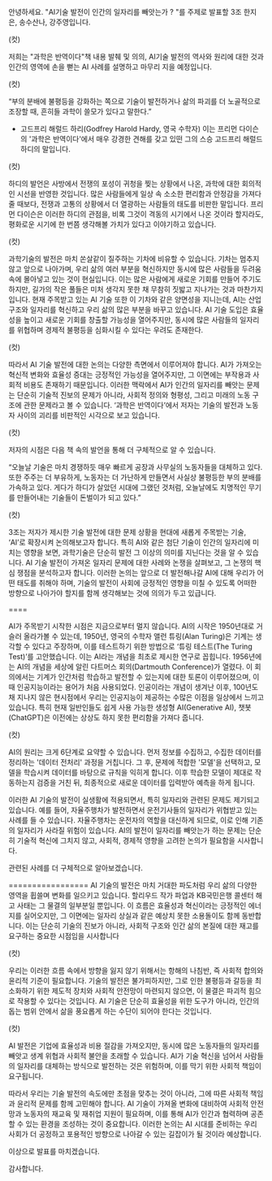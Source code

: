 안녕하세요. "AI기술 발전이 인간의 일자리를 빼앗는가 ? "를 주제로 발표할 3조 한지은, 송수산나, 강주영입니다.

(컷)

저희는 "과학은 반역이다"책 내용 발췌 및 의의, AI기술 발전의 역사와 원리에 대한 것과 인간의 영역에 손을 뻗는 AI 사례를 설명하고 마무리 지을 예정입니다.

(컷)

“부의 분배에 불평등을 강화하는 쪽으로 기술이 발전하거나 삶의 파괴를 더 노골적으로 조장할 때, 흔히들 과학이 쓸모가 있다고 말한다.”

- 고드프리 해럴드 하리(Godfrey Harold Hardy, 영국 수학자)
이는 프리먼 다이슨의 '과학은 반역이다'에서 매우 강경한 견해를 갖고 있떤 그의 스승 고드프리 해럴드 하디의 말입니다.  

(컷)

하디의 발언은 사방에서 전쟁의 포성이 귀청을 찢는 상황에서 나온, 과학에 대한 회의적인 시선을 반영한 것입니다. 많은 사람들에게 일상 속 소소한 편리함과 안정감을 가져다 줄 때보다, 전쟁과 고통의 상황에서 더 열광하는 사람들의 태도를 비판한 말입니다. 
프리먼 다이슨은 이러한 하디의 관점을, 비록 그것이 격동의 시기에서 나온 것이라 할지라도, 평화로운 시기에 한 번쯤 생각해볼 가치가 있다고 이야기하고 있습니다.

(컷)

과학기술의 발전은 마치 쏜살같이 질주하는 기차에 비유할 수 있습니다. 기차는 멈추지 않고 앞으로 나아가며, 우리 삶의 여러 부분을 혁신하지만 동시에 많은 사람들을 두려움 속에 몰아넣고 있는 것이 현실입니다. 이는 많은 사람에게 새로운 기회를 만들어 주기도 하지만, 길가의 작은 풀들은 미처 생각지 못한 채 무참히 짓밟고 지나가는 것과 마찬가지입니다. 현재 주목받고 있는 AI 기술 또한 이 기차와 같은 양면성을 지니는데,  AI는 산업 구조와 일자리를 혁신하고 우리 삶의 많은 부분을 바꾸고 있습니다. AI 기술 도입은 효율성을 높이고 새로운 기회를 창출할 가능성을 열어주지만, 동시에 많은 사람들의 일자리를 위협하며 경제적 불평등을 심화시킬 수 있다는 우려도 존재한다. 

(컷)

따라서 AI 기술 발전에 대한 논의는 다양한 측면에서 이루어져야 합니다.  AI가 가져오는 혁신적 변화와 효율성 증대는 긍정적인 가능성을 열어주지만, 그 이면에는 부작용과 사회적 비용도 존재하기 때문입니다. 이러한 맥락에서 AI가 인간의 일자리를 빼앗는 문제는 단순히 기술적 진보의 문제가 아니라, 사회적 정의와 형평성, 그리고 미래의 노동 구조에 관한 문제라고 볼 수 있습니다. ‘과학은 반역이다’에서 저자는 기술의 발전과 노동자 사이의 괴리를 비판적인 시각으로 보고 있습니다.

(컷)


저자의 시점은 다음 책 속의 발언을 통해 더 구체적으로 알 수 있습니다.

“오늘날 기술은 마치 경쟁하듯 매우 빠르게 공장과 사무실의 노동자들을 대체하고 있다. 또한 주주는 더 부유하게, 노동자는 더 가난하게 만들면서 사실상 불평등한 부의 분배를 가속하고 있다. 게다가 하디가 살았던 시대에 그랬던 것처럼, 오늘날에도 치명적인 무기를 만들어내는 기술들이 돈벌이가 되고 있다.”

(컷)

3조는 저자가 제시한 기술 발전에 대한 문제 상황을 현대에 새롭게 주목받는 기술, ‘AI’로 확장시켜 논의해보고자 합니다. 특히 AI와 같은 첨단 기술이 인간의 일자리에 미치는 영향을 보면, 과학기술은 단순히 발전 그 이상의 의미를 지닌다는 것을 알 수 있습니다. AI 기술 발전이 가져온 일자리 문제에 대한 사례와 논쟁을 살펴보고, 그 논쟁의 핵심 쟁점을 분석하고자 합니다. 이러한 논의는 앞으로 더 발전해나갈 AI에 대해 우리가 어떤 태도를 취해야 하며, 기술의 발전이 사회에 긍정적인 영향을 미칠 수 있도록 어떠한 방향으로 나아가야 할지를 함께 생각해보는 것에 의의가 두고 있급니다.


====


AI가 주목받기 시작한 시점은 지금으로부터 멀지 않습니다.  AI의 시작은 1950년대로 거슬러 올라가볼 수 있는데, 1950년, 영국의 수학자 앨런 튜링(Alan Turing)은 기계는 생각할 수 있다고 주장하며, 이를 테스트하기 위한 방법으로 ‘튜링 테스트(The Turing Test)’를 고안했습니다. 이는 AI라는 개념을 최초로 제시한 연구로 꼽힙니다. 1956년에는 AI의 개념을 세상에 알린 다트머스 회의(Dartmouth Conference)가 열렸다. 이 회의에서는 기계가 인간처럼 학습하고 발전할 수 있는지에 대한 토론이 이루어졌으며, 이때 인공지능이라는 용어가 처음 사용되었다. 인공이라는 개념이 생겨난 이후, 100년도 채 지나지 않은 현시점에서 우리는 인공지능이 제공하는 수많은 이점을 일상에서 느끼고 있습니다. 특히 현재 일반인들도 쉽게 사용 가능한 생성형 AI(Generative AI), 챗봇(ChatGPT)은 이전에는 상상도 하지 못한 편리함을 가져다 줍니다.

(컷)

AI의 원리는 크게 6단계로 요약할 수 있습니다. 먼저 정보를 수집하고, 수집한 데이터를 정리하는 '데이터 전처리' 과정을 거칩니다. 그 후, 문제에 적합한 '모델'을 선택하고, 모델을 학습시켜 데이터를 바탕으로 규칙을 익히게 합니다. 이후 학습한 모델이 제대로 작동하는지 검증을 거친 뒤, 최종적으로 새로운 데이터를 입력받아 예측을 하게 됩니다.

이러한 AI 기술의 발전이 실생활에 적용되면서, 특히 일자리와 관련된 문제도 제기되고 있습니다. 예를 들어, 자율주행차가 발전하면서 운전기사들의 일자리가 위협받고 있는 사례를 들 수 있습니다. 자율주행차는 운전자의 역할을 대신하게 되므로, 이로 인해 기존의 일자리가 사라질 위험이 있습니다. AI의 발전이 일자리를 빼앗는가 하는 문제는 단순히 기술적 혁신에 그치지 않고, 사회적, 경제적 영향을 고려한 논의가 필요함을 시사합니다.

관련된 사례를 더 구체적으로 알아보겠습니다.

=================
AI 기술의 발전은 마치 거대한 파도처럼 우리 삶의 다양한 영역을 휩쓸며 변화를 일으키고 있습니다. 할리우드 작가 파업과 KB국민은행 콜센터 해고 사태는 그 물결의 일부분일 뿐입니다. 이 흐름은 효율성과 혁신이라는 긍정적인 에너지를 실어오지만, 그 이면에는 일자리 상실과 같은 예상치 못한 소용돌이도 함께 동반합니다. 이는 단순히 기술의 진보가 아니라, 사회적 구조와 인간 삶의 본질에 대한 재고를 요구하는 중요한 시점임을 시사합니다

(컷)

우리는 이러한 흐름 속에서 방향을 잃지 않기 위해서는 항해의 나침반, 즉 사회적 합의와 윤리적 기준이 필요합니다. 기술의 발전은 불가피하지만, 그로 인한 불평등과 갈등을 최소화하기 위한 제도적 장치와 사회적 안전망이 마련되지 않으면, 이 물결은 파괴적 힘으로 작용할 수 있다는 것입니다. AI 기술은 단순히 효율성을 위한 도구가 아니라, 인간의 돕는 범위 안에서 삶을 풍요롭게 하는 수단이 되어야 한다는 것입니다.

(컷)

AI 발전은 기업에 효율성과 비용 절감을 가져오지만, 동시에 많은 노동자들의 일자리를 빼앗고 생계 위협과 사회적 불안을 초래할 수 있습니다. AI가 기술 혁신을 넘어서 사람들의 일자리를 대체하는 방식으로 발전하는 것은 위험하며, 이를 막기 위한 사회적 책임이 요구됩니다.

따라서 우리는 기술 발전의 속도에만 초점을 맞추는 것이 아니라, 그에 따른 사회적 책임과 윤리적 문제를 함께 고민해야 합니다. AI 기술이 가져올 변화에 대비하여 사회적 안전망과 노동자의 재교육 및 재취업 지원이 필요하며, 이를 통해 AI가 인간과 협력하며 공존할 수 있는 환경을 조성하는 것이 중요합니다. 이러한 논의는 AI 시대를 준비하는 우리 사회가 더 공정하고 포용적인 방향으로 나아갈 수 있는 길잡이가 될 것이라 예상합니다.

이상으로 발표를 마치겠습니다.

감사합니다.



